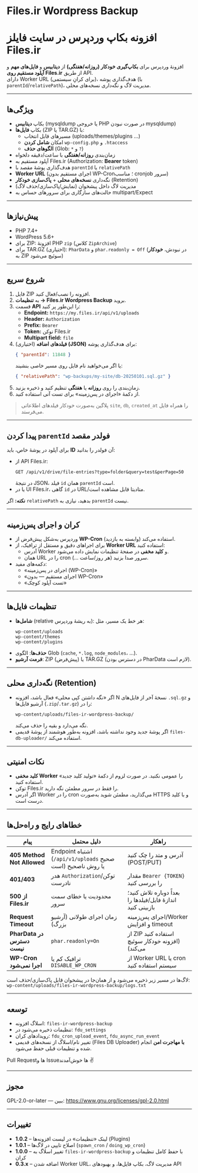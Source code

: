 # Files.ir Wordpress Backup
# افزونه بکاپ وردپرس در سایت فایلز Files.ir
افزونهٔ وردپرس برای **بکاپ‌گیری خودکار (روزانه/هفتگی)** از **دیتابیس** و **فایل‌های مهم** و **آپلود مستقیم روی Files.ir** از طریق API.  
دارای Worker URL (برای کرانِ سیستمی)، هدف‌گذاری پوشه (با `parentId`/`relativePath`)، مدیریت لاگ و نگه‌داری نسخه‌های محلی.

---

## ویژگی‌ها

- بکاپ **دیتابیس** (mysqldump یا خروجی PHP در صورت نبودن mysqldump)
- بکاپ **فایل‌ها** (ZIP یا TAR.GZ) با:
  - مسیرهای قابل انتخاب (uploads/themes/plugins …)
  - امکان **شامل کردن** `wp-config.php` و `.htaccess`
  - **الگوهای حذف** (Glob: `*` و `?`)
- زمان‌بندی **روزانه/هفتگی** با ساعت/دقیقه دلخواه
- آپلود مستقیم به Files.ir (Authorization: **Bearer** token)
- هدف‌گذاری پوشهٔ مقصد با `parentId` یا `relativePath`
- **Worker URL** (اجرای مستقیم بدون WP-Cron؛ مناسب cronjob سرور)
- نگه‌داری **نسخه‌های محلی** + **پاک‌سازی خودکار** (Retention)
- مدیریت لاگ داخل پیشخوان (نمایش/پاک‌سازی/حذف لاگ)
- حالت‌های سازگاری برای سرورهای حساس به multipart/Expect

---

## پیش‌نیازها

- PHP 7.4+  
- WordPress 5.6+  
- برای ZIP: افزونهٔ PHP `zip` (کلاس `ZipArchive`)  
- برای TAR.GZ (اختیاری): `PharData` و `phar.readonly = Off` (در نبودش، **خودکار** به ZIP سوئیچ می‌شود)

---

## شروع سریع

1. فایل ZIP افزونه را نصب/فعال کنید.  
2. به **تنظیمات → Files.ir Wordpress Backup** بروید.  
3. قسمت **API** را این‌طور پر کنید:
   - **Endpoint:** `https://my.files.ir/api/v1/uploads`
   - **Header:** `Authorization`
   - **Prefix:** `Bearer `
   - **Token:** توکن Files.ir
   - **Multipart field:** `file`
4. (اختیاری) **فیلدهای اضافه (JSON)** برای هدف‌گذاری پوشه:  
   ```json
   { "parentId": 11848 }
   ```
   یا اگر می‌خواهید نام فایل روی مسیر خاصی بنشیند:
   ```json
   { "relativePath": "wp-backups/my-site/db-20250101.sql.gz" }
   ```
5. زمان‌بندی را روی **روزانه** یا **هفتگی** تنظیم کنید و ذخیره بزنید.  
6. از دکمهٔ «اجرای در پس‌زمینه» برای تست آنی استفاده کنید.

> پلاگین به‌صورت خودکار فیلدهای اطلاعاتی `site`, `db`, `created_at` را همراه فایل می‌فرستد.

---

## پیدا کردن `parentId` فولدر مقصد

برای آپلود در پوشهٔ خاص، باید **ID** آن فولدر را بدانید:

- از API Files.ir:  
  ```
  GET /api/v1/drive/file-entries?type=folder&query=test&perPage=50
  ```
  در نتیجهٔ JSON، فیلد `id` همان `parentId` است.  
- یا در UI Files.ir، گاهی `id` در URL/متادیتا قابل مشاهده است.

**نکته:** اگر `relativePath` بدهید، نیازی به `parentId` نیست.

---

## کران و اجرای پس‌زمینه

- وردپرس به‌شکل پیش‌فرض از **WP-Cron** استفاده می‌کند (وابسته به بازدید).  
- برای اجراهای دقیق و مستقل از ترافیک، از **Worker URL** استفاده کنید:
  - آدرس Worker و **کلید مخفی** در صفحهٔ تنظیمات نمایش داده می‌شود.
  - همان URL را در cron سرور صدا بزنید (هر روز/ساعت …).
- دکمه‌های مفید:
  - «اجرای در پس‌زمینه (WP-Cron)»
  - «اجرای مستقیم — بدون WP-Cron»
  - «تست آپلود کوچک»

---

## تنظیمات فایل‌ها

- **شامل‌ها** (relative به ریشهٔ وردپرس): هر خط یک مسیر، مثل:
  ```
  wp-content/uploads
  wp-content/themes
  wp-content/plugins
  ```
- **حذف‌ها**: الگوی Glob (`cache`, `*.log`, `node_modules`، …).  
- **فرمت آرشیو**: ZIP (پیش‌فرض) یا TAR.GZ (در دسترس بودن PharData لازم است).

---

## نگه‌داری محلی (Retention)

- اگر «نگه داشتن کپی محلی» فعال باشد، افزونه N نسخهٔ آخر از فایل‌های `.sql.gz` و آرشیو فایل‌ها (`.zip`/`.tar.gz`) را در:
  ```
  wp-content/uploads/files-ir-wordpress-backup/
  ```
  نگه می‌دارد و بقیه را حذف می‌کند.  
- اگر پوشهٔ جدید وجود نداشته باشد، افزونه به‌طور هوشمند از پوشهٔ قدیمی `files-db-uploader/` استفاده می‌کند.

---

## نکات امنیتی

- **کلید مخفی Worker** را عمومی نکنید. در صورت لزوم از دکمهٔ «تولید کلید جدید» استفاده کنید.  
- توکن Files.ir را فقط در سرور مطمئن نگه دارید.  
- اگر آدرس Worker را در cron می‌گذارید، مطمئن شوید به‌صورت HTTPS و با کلید درست است.

---

## خطاهای رایج و راه‌حل‌ها

| پیام | دلیل محتمل | راهکار |
|---|---|---|
| **405 Method Not Allowed** | Endpoint اشتباه (`/api/v1/uploads` صحیح است) یا روش ناصحیح | آدرس و متد را چک کنید (POST/PUT) |
| **401/403** | هدر `Authorization`/توکن نادرست | مقدار `Bearer {TOKEN}` را بررسی کنید |
| **500 از Files.ir** | محدودیت یا خطای سمت سرور | بعداً دوباره تلاش کنید؛ اندازهٔ فایل/فیلدها را بازبینی کنید |
| **Request Timeout** | زمان اجرای طولانی (آرشیو بزرگ) | اجرای پس‌زمینه/Worker و افزایش timeout |
| **PharData در دسترس نیست** | `phar.readonly=On` | از ZIP استفاده کنید (افزونه خودکار سوئیچ می‌کند) |
| **WP-Cron اجرا نمی‌شود** | ترافیک کم یا `DISABLE_WP_CRON` | از Worker URL یا cron سیستم استفاده کنید |

لاگ‌ها در مسیر زیر ذخیره می‌شود و از همان‌جا در پیشخوان قابل پاک‌سازی/حذف است:  
`wp-content/uploads/files-ir-wordpress-backup/logs.txt`

---

## توسعه

- اسلاگ افزونه: `files-ir-wordpress-backup`  
- تنظیمات ذخیره می‌شود در: `fdu_settings`  
- رویدادهای کران: `fdu_cron_upload_event`, `fdu_async_run_event`  
- تغییر نام/اسلاگ از نسخه‌های قدیمی (Files DB Uploader) **با مهاجرت امن** انجام شده و تنظیمات قبلی حفظ می‌شود.

Pull Request‌ها و Issueها خوش‌آمدند ✌️

---

## مجوز

GPL-2.0-or-later — ببین: <https://www.gnu.org/licenses/gpl-2.0.html>

---

## تغییرات

- **1.0.2** – لینک «تنظیمات» در لیست افزونه‌ها (Plugins)  
- **1.0.1** – اصلاح تایپی در لاگ‌ها (`spawn_cron` / `doing_wp_cron`)  
- **1.0.0** – تغییر اسلاگ به `files-ir-wordpress-backup` با حفظ کامل تنظیمات و کران  
- **0.3.x** – اضافه شدن Worker URL، مدیریت لاگ، بکاپ فایل‌ها، و بهبودهای API
